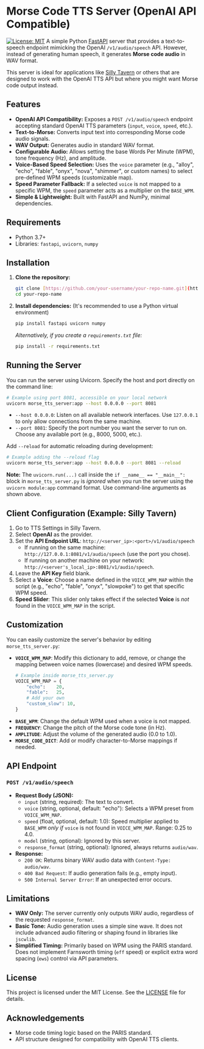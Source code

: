 # Morse Code TTS Server (OpenAI API Compatible)

[![License: MIT](https://img.shields.io/badge/License-MIT-yellow.svg)](https://opensource.org/licenses/MIT) A simple Python [FastAPI](https://fastapi.tiangolo.com/) server that provides a text-to-speech endpoint mimicking the OpenAI `/v1/audio/speech` API. However, instead of generating human speech, it generates **Morse code audio** in WAV format.

This server is ideal for applications like [Silly Tavern](https://sillytavern.app/) or others that are designed to work with the OpenAI TTS API but where you might want Morse code output instead.

## Features

* **OpenAI API Compatibility:** Exposes a `POST /v1/audio/speech` endpoint accepting standard OpenAI TTS parameters (`input`, `voice`, `speed`, etc.).
* **Text-to-Morse:** Converts input text into corresponding Morse code audio signals.
* **WAV Output:** Generates audio in standard WAV format.
* **Configurable Audio:** Allows setting the base Words Per Minute (WPM), tone frequency (Hz), and amplitude.
* **Voice-Based Speed Selection:** Uses the `voice` parameter (e.g., "alloy", "echo", "fable", "onyx", "nova", "shimmer", or custom names) to select pre-defined WPM speeds (customizable map).
* **Speed Parameter Fallback:** If a selected `voice` is not mapped to a specific WPM, the `speed` parameter acts as a multiplier on the `BASE_WPM`.
* **Simple & Lightweight:** Built with FastAPI and NumPy, minimal dependencies.

## Requirements

* Python 3.7+
* Libraries: `fastapi`, `uvicorn`, `numpy`

## Installation

1.  **Clone the repository:**
    ```bash
    git clone [https://github.com/your-username/your-repo-name.git](https://github.com/your-username/your-repo-name.git) # Replace with your repo URL
    cd your-repo-name
    ```

2.  **Install dependencies:**
    (It's recommended to use a Python virtual environment)
    ```bash
    pip install fastapi uvicorn numpy
    ```
    *Alternatively, if you create a `requirements.txt` file:*
    ```bash
    pip install -r requirements.txt
    ```

## Running the Server

You can run the server using Uvicorn. Specify the host and port directly on the command line:

```bash
# Example using port 8081, accessible on your local network
uvicorn morse_tts_server:app --host 0.0.0.0 --port 8081
```

* `--host 0.0.0.0`: Listen on all available network interfaces. Use `127.0.0.1` to only allow connections from the same machine.
* `--port 8081`: Specify the port number you want the server to run on. Choose any available port (e.g., 8000, 5000, etc.).

Add `--reload` for automatic reloading during development:

```bash
# Example adding the --reload flag
uvicorn morse_tts_server:app --host 0.0.0.0 --port 8081 --reload
```

**Note:** The `uvicorn.run(...)` call inside the `if __name__ == "__main__":` block in `morse_tts_server.py` is *ignored* when you run the server using the `uvicorn module:app` command format. Use command-line arguments as shown above.

## Client Configuration (Example: Silly Tavern)

1.  Go to TTS Settings in Silly Tavern.
2.  Select **OpenAI** as the provider.
3.  Set the **API Endpoint URL**: `http://<server_ip>:<port>/v1/audio/speech`
    * If running on the same machine: `http://127.0.0.1:8081/v1/audio/speech` (use the port you chose).
    * If running on another machine on your network: `http://<server's_local_ip>:8081/v1/audio/speech`.
4.  Leave the **API Key** field blank.
5.  Select a **Voice**: Choose a name defined in the `VOICE_WPM_MAP` within the script (e.g., "echo", "fable", "onyx", "slowpoke") to get that specific WPM speed.
6.  **Speed Slider**: This slider only takes effect if the selected **Voice** is *not* found in the `VOICE_WPM_MAP` in the script.

## Customization

You can easily customize the server's behavior by editing `morse_tts_server.py`:

* **`VOICE_WPM_MAP`**: Modify this dictionary to add, remove, or change the mapping between voice names (lowercase) and desired WPM speeds.
    ```python
    # Example inside morse_tts_server.py
    VOICE_WPM_MAP = {
        "echo":    20,
        "fable":   25,
        # Add your own
        "custom_slow": 10,
    }
    ```
* **`BASE_WPM`**: Change the default WPM used when a voice is not mapped.
* **`FREQUENCY`**: Change the pitch of the Morse code tone (in Hz).
* **`AMPLITUDE`**: Adjust the volume of the generated audio (0.0 to 1.0).
* **`MORSE_CODE_DICT`**: Add or modify character-to-Morse mappings if needed.

## API Endpoint

### `POST /v1/audio/speech`

* **Request Body (JSON):**
    * `input` (string, required): The text to convert.
    * `voice` (string, optional, default: "echo"): Selects a WPM preset from `VOICE_WPM_MAP`.
    * `speed` (float, optional, default: 1.0): Speed multiplier applied to `BASE_WPM` *only if* `voice` is not found in `VOICE_WPM_MAP`. Range: 0.25 to 4.0.
    * `model` (string, optional): Ignored by this server.
    * `response_format` (string, optional): Ignored, always returns `audio/wav`.
* **Response:**
    * `200 OK`: Returns binary WAV audio data with `Content-Type: audio/wav`.
    * `400 Bad Request`: If audio generation fails (e.g., empty input).
    * `500 Internal Server Error`: If an unexpected error occurs.

## Limitations

* **WAV Only:** The server currently only outputs WAV audio, regardless of the requested `response_format`.
* **Basic Tone:** Audio generation uses a simple sine wave. It does not include advanced audio filtering or shaping found in libraries like `jscwlib`.
* **Simplified Timing:** Primarily based on WPM using the PARIS standard. Does not implement Farnsworth timing (`eff` speed) or explicit extra word spacing (`ews`) control via API parameters.

## License

This project is licensed under the MIT License. See the [LICENSE](LICENSE) file for details.

## Acknowledgements

* Morse code timing logic based on the PARIS standard.
* API structure designed for compatibility with OpenAI TTS clients.

```
